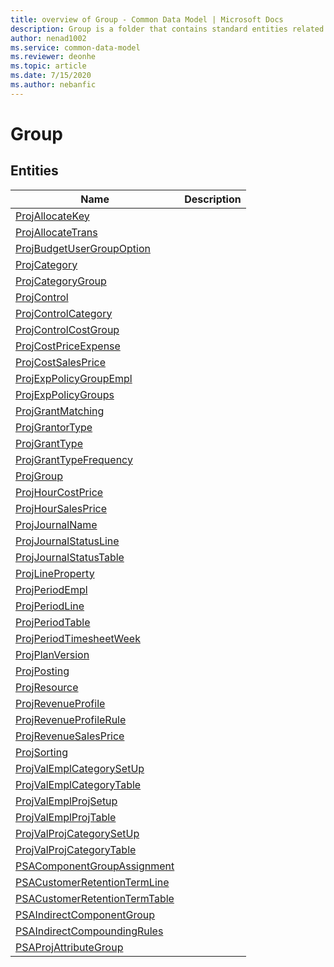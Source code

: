 ```yaml
---
title: overview of Group - Common Data Model | Microsoft Docs
description: Group is a folder that contains standard entities related to the Common Data Model.
author: nenad1002
ms.service: common-data-model
ms.reviewer: deonhe
ms.topic: article
ms.date: 7/15/2020
ms.author: nebanfic
---
```


# Group


## Entities

|Name|Description|
|---|---|
|[ProjAllocateKey](ProjAllocateKey.md)||
|[ProjAllocateTrans](ProjAllocateTrans.md)||
|[ProjBudgetUserGroupOption](ProjBudgetUserGroupOption.md)||
|[ProjCategory](ProjCategory.md)||
|[ProjCategoryGroup](ProjCategoryGroup.md)||
|[ProjControl](ProjControl.md)||
|[ProjControlCategory](ProjControlCategory.md)||
|[ProjControlCostGroup](ProjControlCostGroup.md)||
|[ProjCostPriceExpense](ProjCostPriceExpense.md)||
|[ProjCostSalesPrice](ProjCostSalesPrice.md)||
|[ProjExpPolicyGroupEmpl](ProjExpPolicyGroupEmpl.md)||
|[ProjExpPolicyGroups](ProjExpPolicyGroups.md)||
|[ProjGrantMatching](ProjGrantMatching.md)||
|[ProjGrantorType](ProjGrantorType.md)||
|[ProjGrantType](ProjGrantType.md)||
|[ProjGrantTypeFrequency](ProjGrantTypeFrequency.md)||
|[ProjGroup](ProjGroup.md)||
|[ProjHourCostPrice](ProjHourCostPrice.md)||
|[ProjHourSalesPrice](ProjHourSalesPrice.md)||
|[ProjJournalName](ProjJournalName.md)||
|[ProjJournalStatusLine](ProjJournalStatusLine.md)||
|[ProjJournalStatusTable](ProjJournalStatusTable.md)||
|[ProjLineProperty](ProjLineProperty.md)||
|[ProjPeriodEmpl](ProjPeriodEmpl.md)||
|[ProjPeriodLine](ProjPeriodLine.md)||
|[ProjPeriodTable](ProjPeriodTable.md)||
|[ProjPeriodTimesheetWeek](ProjPeriodTimesheetWeek.md)||
|[ProjPlanVersion](ProjPlanVersion.md)||
|[ProjPosting](ProjPosting.md)||
|[ProjResource](ProjResource.md)||
|[ProjRevenueProfile](ProjRevenueProfile.md)||
|[ProjRevenueProfileRule](ProjRevenueProfileRule.md)||
|[ProjRevenueSalesPrice](ProjRevenueSalesPrice.md)||
|[ProjSorting](ProjSorting.md)||
|[ProjValEmplCategorySetUp](ProjValEmplCategorySetUp.md)||
|[ProjValEmplCategoryTable](ProjValEmplCategoryTable.md)||
|[ProjValEmplProjSetup](ProjValEmplProjSetup.md)||
|[ProjValEmplProjTable](ProjValEmplProjTable.md)||
|[ProjValProjCategorySetUp](ProjValProjCategorySetUp.md)||
|[ProjValProjCategoryTable](ProjValProjCategoryTable.md)||
|[PSAComponentGroupAssignment](PSAComponentGroupAssignment.md)||
|[PSACustomerRetentionTermLine](PSACustomerRetentionTermLine.md)||
|[PSACustomerRetentionTermTable](PSACustomerRetentionTermTable.md)||
|[PSAIndirectComponentGroup](PSAIndirectComponentGroup.md)||
|[PSAIndirectCompoundingRules](PSAIndirectCompoundingRules.md)||
|[PSAProjAttributeGroup](PSAProjAttributeGroup.md)||
